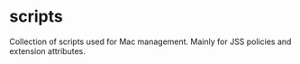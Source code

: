 # scripts
Collection of scripts used for Mac management. Mainly for JSS policies and extension attributes.
